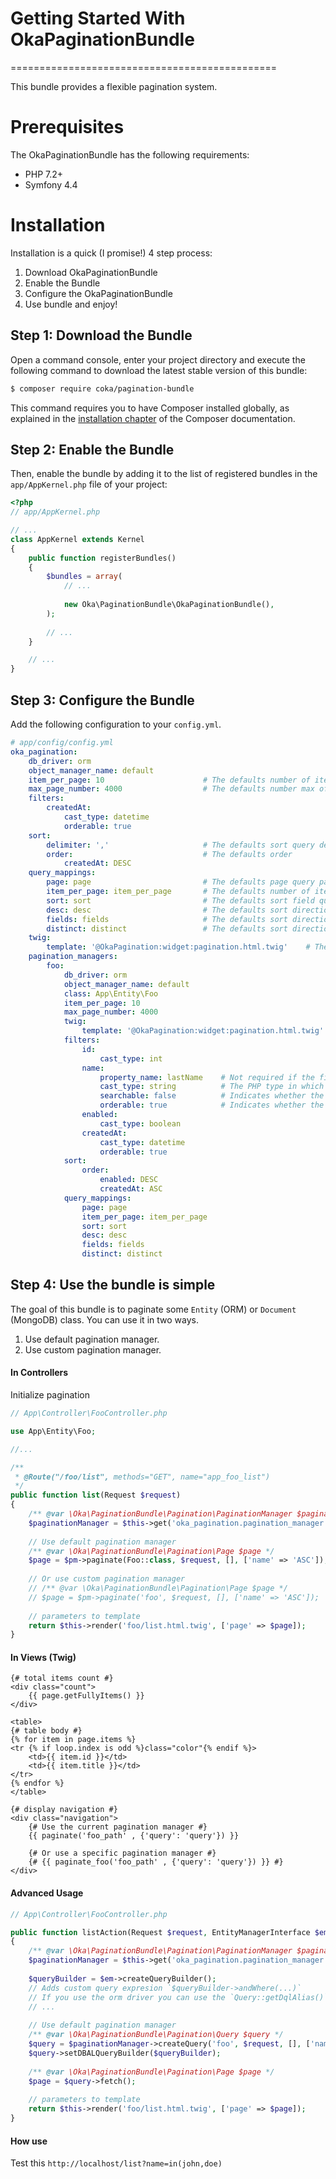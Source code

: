 # **Getting Started With OkaPaginationBundle**
==============================================

This bundle provides a flexible pagination system.

Prerequisites
=============

The OkaPaginationBundle has the following requirements:
 - PHP 7.2+
 - Symfony 4.4

Installation
============

Installation is a quick (I promise!) 4 step process:

1. Download OkaPaginationBundle
2. Enable the Bundle
3. Configure the OkaPaginationBundle
4. Use bundle and enjoy!

Step 1: Download the Bundle
---------------------------

Open a command console, enter your project directory and execute the
following command to download the latest stable version of this bundle:

```bash
$ composer require coka/pagination-bundle
```

This command requires you to have Composer installed globally, as explained
in the [installation chapter](https://getcomposer.org/doc/00-intro.md)
of the Composer documentation.

Step 2: Enable the Bundle
-------------------------

Then, enable the bundle by adding it to the list of registered bundles
in the `app/AppKernel.php` file of your project:

```php
<?php
// app/AppKernel.php

// ...
class AppKernel extends Kernel
{
    public function registerBundles()
    {
        $bundles = array(
            // ...
            
            new Oka\PaginationBundle\OkaPaginationBundle(),
        );
        
        // ...
    }

    // ...
}
```

Step 3: Configure the Bundle
----------------------------

Add the following configuration to your `config.yml`.

```yaml
# app/config/config.yml
oka_pagination:
    db_driver: orm
    object_manager_name: default
    item_per_page: 10                      # The defaults number of items to show by page
    max_page_number: 4000                  # The defaults number max of page to show
    filters:
        createdAt:
            cast_type: datetime
            orderable: true
    sort:
        delimiter: ','                     # The defaults sort query delimiter value
        order:                             # The defaults order
            createdAt: DESC
    query_mappings:
        page: page                         # The defaults page query parameter name
        item_per_page: item_per_page       # The defaults number of items by page query parameter name
        sort: sort                         # The defaults sort field query parameter name
        desc: desc                         # The defaults sort direction query parameter name
        fields: fields                     # The defaults sort direction query parameter name
        distinct: distinct                 # The defaults sort direction query parameter name
    twig:
        template: '@OkaPagination:widget:pagination.html.twig'    # The defaults twig template used for shown pagination widget
    pagination_managers:
        foo:
            db_driver: orm
            object_manager_name: default
            class: App\Entity\Foo
            item_per_page: 10
            max_page_number: 4000
            twig:
                template: '@OkaPagination:widget:pagination.html.twig'
            filters:
                id:
                    cast_type: int
                name:
                    property_name: lastName    # Not required if the filter name is equal to the field name.
                    cast_type: string          # The PHP type in which the filter value will be casted. The available values are `array`, `boolean`, `bool`, `double`, `float`, `real`, `integer`, `int`, `string`, `datetime`, `object`.
                    searchable: false          # Indicates whether the filter can be used for filter the request, the defaults value is `true`.
                    orderable: true            # Indicates whether the filter can be used for sort the request, the defaults value is `true`.
                enabled:
                    cast_type: boolean
                createdAt:
                    cast_type: datetime
                    orderable: true
            sort:
                order:
                    enabled: DESC
                    createdAt: ASC
            query_mappings:
                page: page
                item_per_page: item_per_page
                sort: sort
                desc: desc
                fields: fields
                distinct: distinct
```

Step 4: Use the bundle is simple
--------------------------------

The goal of this bundle is to paginate some `Entity` (ORM) or `Document` (MongoDB) class.
You can use it in two ways.

1. Use default pagination manager.
2. Use custom pagination manager.

#### In Controllers

Initialize pagination 

```php
// App\Controller\FooController.php

use App\Entity\Foo;

//...

/**
 * @Route("/foo/list", methods="GET", name="app_foo_list")
 */
public function list(Request $request)
{
    /** @var \Oka\PaginationBundle\Pagination\PaginationManager $paginationManager */
    $paginationManager = $this->get('oka_pagination.pagination_manager');
    
    // Use default pagination manager
    /** @var \Oka\PaginationBundle\Pagination\Page $page */
    $page = $pm->paginate(Foo::class, $request, [], ['name' => 'ASC']);
    
    // Or use custom pagination manager
    // /** @var \Oka\PaginationBundle\Pagination\Page $page */
    // $page = $pm->paginate('foo', $request, [], ['name' => 'ASC']);
    
    // parameters to template
    return $this->render('foo/list.html.twig', ['page' => $page]);
}
```

#### In Views (Twig)

```twig
{# total items count #}
<div class="count">
    {{ page.getFullyItems() }}
</div>

<table>
{# table body #}
{% for item in page.items %}
<tr {% if loop.index is odd %}class="color"{% endif %}>
    <td>{{ item.id }}</td>
    <td>{{ item.title }}</td>
</tr>
{% endfor %}
</table>

{# display navigation #}
<div class="navigation">
    {# Use the current pagination manager #}
    {{ paginate('foo_path' , {'query': 'query'}) }}
    
    {# Or use a specific pagination manager #}
    {# {{ paginate_foo('foo_path' , {'query': 'query'}) }} #}
</div>
```

#### Advanced Usage

```php
// App\Controller\FooController.php

public function listAction(Request $request, EntityManagerInterface $em)
{
    /** @var \Oka\PaginationBundle\Pagination\PaginationManager $paginationManager */
    $paginationManager = $this->get('oka_pagination.pagination_manager');
    
    $queryBuilder = $em->createQueryBuilder();
    // Adds custom query expresion `$queryBuilder->andWhere(...)`
    // If you use the orm driver you can use the `Query::getDqlAlias()` method to retrieve the value of the dql alias. 
    // ...
    
    // Use default pagination manager
    /** @var \Oka\PaginationBundle\Pagination\Query $query */
    $query = $paginationManager->createQuery('foo', $request, [], ['name' => 'ASC']);
    $query->setDBALQueryBuilder($queryBuilder);
    
    /** @var \Oka\PaginationBundle\Pagination\Page $page */
    $page = $query->fetch();
    
    // parameters to template
    return $this->render('foo/list.html.twig', ['page' => $page]);
}
```

#### How use

Test this `http://localhost/list?name=in(john,doe)`
